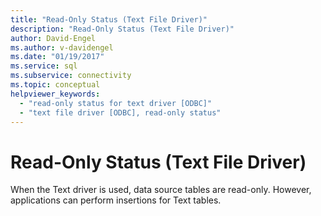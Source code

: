 ```yaml
---
title: "Read-Only Status (Text File Driver)"
description: "Read-Only Status (Text File Driver)"
author: David-Engel
ms.author: v-davidengel
ms.date: "01/19/2017"
ms.service: sql
ms.subservice: connectivity
ms.topic: conceptual
helpviewer_keywords:
  - "read-only status for text driver [ODBC]"
  - "text file driver [ODBC], read-only status"
---
```

# Read-Only Status (Text File Driver)
When the Text driver is used, data source tables are read-only. However, applications can perform insertions for Text tables.
